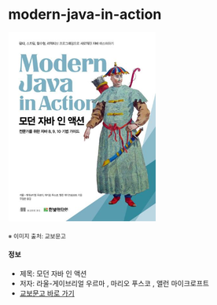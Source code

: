 # modern-java-in-action

<img src="thumbnail.jpg" width="300">

<sub>※ 이미지 출처: 교보문고</sub>

#### 정보

- 제목: 모던 자바 인 액션
- 저자: 라울-게이브리얼 우르마 , 마리오 푸스코 , 앨런 마이크로프트
- [교보문고 바로 가기](https://product.kyobobook.co.kr/detail/S000001810171)
